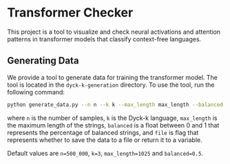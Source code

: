 # Transformer Checker

This project is a tool to visualize and check neural activations and attention patterns in transformer models that classify context-free languages.

## Generating Data
We provide a tool to generate data for training the transformer model. The tool is located in the `dyck-k-generation` directory. To use the tool, run the following command:

```bash
python generate_data.py --n n --k k --max_length max_length --balanced balanced --file
```

where `n` is the number of samples, `k` is the Dyck-k language, `max_length` is the maximum length of the strings, `balanced` is a float between 0 and 1 that represents the percentage of balanced strings, and `file` is flag that represents whether to save the data to a file or return it to a variable.

Default values are `n=500_000`, `k=3`, `max_length=1025` and `balanced=0.5`.